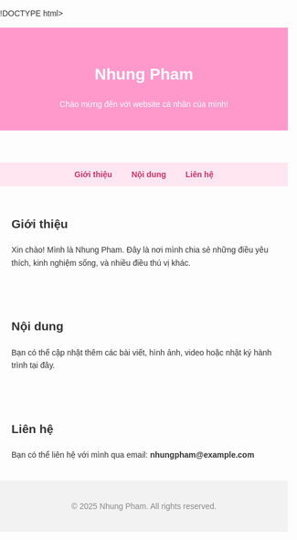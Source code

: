 !DOCTYPE html>
<html lang="vi">
<head>
  <meta charset="UTF-8" />
  <meta name="viewport" content="width=device-width, initial-scale=1.0"/>
  <title>Nhung Pham</title>
  <style>
    body {
      font-family: Arial, sans-serif;
      margin: 0;
      padding: 0;
      line-height: 1.6;
      background-color: #fdfdfd;
      color: #333;
    }
    header {
      background-color: #ff99cc;
      padding: 20px;
      text-align: center;
      color: white;
    }
    nav {
      text-align: center;
      background: #ffe6f0;
      padding: 10px;
    }
    nav a {
      margin: 0 15px;
      text-decoration: none;
      color: #cc3366;
      font-weight: bold;
    }
    section {
      padding: 20px;
    }
    footer {
      text-align: center;
      padding: 20px;
      background: #f2f2f2;
      color: #888;
    }
  </style>
</head>
<body>

  <header>
    <h1>Nhung Pham</h1>
    <p>Chào mừng đến với website cá nhân của mình!</p>
  </header>

  <nav>
    <a href="#gioithieu">Giới thiệu</a>
    <a href="#noidung">Nội dung</a>
    <a href="#lienhe">Liên hệ</a>
  </nav>

  <section id="gioithieu">
    <h2>Giới thiệu</h2>
    <p>Xin chào! Mình là Nhung Pham. Đây là nơi mình chia sẻ những điều yêu thích, kinh nghiệm sống, và nhiều điều thú vị khác.</p>
  </section>

  <section id="noidung">
    <h2>Nội dung</h2>
    <p>Bạn có thể cập nhật thêm các bài viết, hình ảnh, video hoặc nhật ký hành trình tại đây.</p>
  </section>

  <section id="lienhe">
    <h2>Liên hệ</h2>
    <p>Bạn có thể liên hệ với mình qua email: <strong>nhungpham@example.com</strong></p>
  </section>

  <footer>
    <p>&copy; 2025 Nhung Pham. All rights reserved.</p>
  </footer>

</body>
</html>
